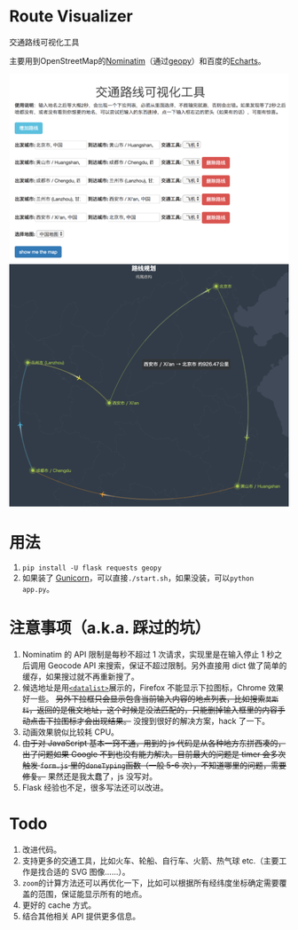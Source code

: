 # Route Visualizer

交通路线可视化工具

主要用到OpenStreetMap的[Nominatim](http://wiki.openstreetmap.org/wiki/Nominatim)（通过[geopy](https://github.com/geopy/geopy)）和百度的[Echarts](http://echarts.baidu.com/demo.html#geo-lines)。

![input](input.png)
![result](result.png)

# 用法

1. `pip install -U flask requests geopy`
2. 如果装了 [Gunicorn](http://gunicorn.org/)，可以直接`./start.sh`，如果没装，可以`python app.py`。

# 注意事项（a.k.a. 踩过的坑）

1. Nominatim 的 API 限制是每秒不超过 1 次请求，实现里是在输入停止 1 秒之后调用 Geocode API 来搜索，保证不超过限制。另外直接用 dict 做了简单的缓存，如果搜过就不再重新搜了。
2. 候选地址是用[`<datalist>`](https://www.w3schools.com/tags/tag_datalist.asp)展示的，Firefox 不能显示下拉图标，Chrome 效果好一些。 ~~另外下拉框只会显示包含当前输入内容的地点列表，比如搜索`莫斯科`，返回的是俄文地址，这个时候是没法匹配的，只能删掉输入框里的内容手动点击下拉图标才会出现结果。~~ 没搜到很好的解决方案，hack 了一下。
3. 动画效果貌似比较耗 CPU。
4. ~~由于对 JavaScript 基本一窍不通，用到的 js 代码是从各种地方东拼西凑的，出了问题如果 Google 不到也没有能力解决。目前最大的问题是 timer 会多次触发 `form.js` 里的`doneTyping`函数（一般 5-6 次），不知道哪里的问题，需要修复。~~ 果然还是我太蠢了，js 没写对。
5. Flask 经验也不足，很多写法还可以改进。

# Todo
1. 改进代码。
2. 支持更多的交通工具，比如火车、轮船、自行车、火箭、热气球 etc.（主要工作是找合适的 SVG 图像……）。
3. `zoom`的计算方法还可以再优化一下，比如可以根据所有经纬度坐标确定需要覆盖的范围，保证能显示所有的地点。
4. 更好的 cache 方式。
5. 结合其他相关 API 提供更多信息。
